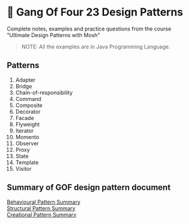 # :sunflower: Gang Of Four 23 Design Patterns
Complete notes, examples and practice questions from the course "Ultimate Design Patterns with Mosh"

> NOTE: All the examples are in Java Programming Language.

## Patterns
1. Adapter 
2. Bridge
3. Chain-of-responsibility
4. Command
5. Composite
6. Decorator
7. Facade 
8. Flyweight
9. Iterator
10. Momento
11. Observer
12. Proxy
13. State
14. Template
15. Visitor

## Summary of GOF design pattern document
[Behavioural Pattern Summary](https://github.com/hazrid93/GOF-23-design-patterns/blob/bfc764e353d5859ba58c6ef12d6347531a8c0e43/1-%20Behavioral%20Patterns%20Summary.pdf) <br/>
[Structural Pattern Summary](https://github.com/hazrid93/GOF-23-design-patterns/blob/bfc764e353d5859ba58c6ef12d6347531a8c0e43/2-%20Structural%20Patterns%20Summary.pdf) <br/>
[Creational Pattern Summary](https://github.com/hazrid93/GOF-23-design-patterns/blob/bfc764e353d5859ba58c6ef12d6347531a8c0e43/3-%20Creational%20Patterns%20Summary.pdf) <br/>
